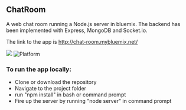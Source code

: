 ## ChatRoom

A web chat room  running a Node.js server in bluemix. The backend has been implemented with Express, MongoDB and Socket.io.


The link to the app is http://chat-room.mybluemix.net/ 



[![](https://img.shields.io/badge/IBM%20Cloud-powered-blue.svg)](https://bluemix.net)
![Platform](https://img.shields.io/badge/platform-NODE-lightgrey.svg?style=flat)

### To run the app locally:

+ Clone or download the repository
+ Navigate to the project folder
+ run "npm install" in bash or command prompt
+ Fire up the server by running "node server" in command prompt
  
  
